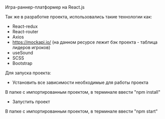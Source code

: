 Игра-раннер-платформер на React.js

Так же в разработке проекта, использовались такие технологии как:

- React-redux
- React-router
- Axios
- https://mockapi.io/ (на данном ресурсе лежит бэк проекта - таблица лидеров игроков)
- useSound
- SCSS
- Bootstrap

Для запуска проекта:

- Установить все зависимости необходимые для работы проекта

В папке с импортированным проектом, в терминале ввести "npm install"

- Запустить проект

В папке с импортированным проектом, в терминале ввести "npm start"

